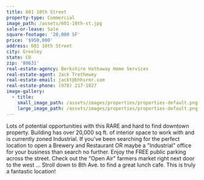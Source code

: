 ```yaml
---
title: 601 10th Street
property-type: Commercial
image_path: /assets/601-10th-st.jpg
sale-or-lease: Sale
square-footage: '20,000 SF'
price: '$950,000'
address: 601 10th Street
city: Greeley
state: CO
zip: '80631'
real-estate-agency: Berkshire Hathaway Home Services
real-estate-agent: Jack Trethewey
real-estate-email: jackt@bhhsrmr.com
real-estate-phone: (970) 217-1027
image-gallery:
  - title:
    small_image_path: /assets/images/properties/properties-default.png
    large_image_path: /assets/images/properties/properties-default.png
---
```


Lots of potential opportunities with this RARE and hard to find downtown property. Building has over 20,000 sq ft. of interior space to work with and is currently zoned Industrial. If you've been searching for the perfect location to open a Brewery and Restaurant OR maybe a "Industrial" office for your business than search no further. Enjoy the FREE public parking across the street. Check out the "Open Air" farmers market right next door to the west … Stroll down to 8th Ave. to find a great lunch cafe. This is truly a fantastic location!